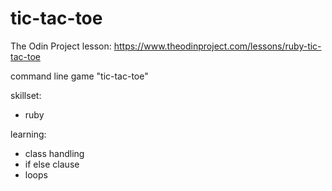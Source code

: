 # tic-tac-toe
The Odin Project lesson: https://www.theodinproject.com/lessons/ruby-tic-tac-toe

command line game "tic-tac-toe"

skillset:
- ruby

learning:
- class handling
- if else clause
- loops
